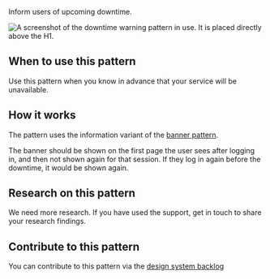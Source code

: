 Inform users of upcoming downtime.

<img src="/public/images/patterns/downtime-warning.png" alt="A screenshot of the downtime warning pattern in use. It is placed directly above the H1." />

## When to use this pattern

Use this pattern when you know in advance that your service will be unavailable.

## How it works

The pattern uses the information variant of the [banner pattern](/components/banner/).

The banner should be shown on the first page the user sees after logging in, and then not shown again for that session. If they log in again before the downtime, it would be shown again.

## Research on this pattern

We need more research. If you have used the support, get in touch to share your research findings.

## Contribute to this pattern

You can contribute to this pattern via the [design system backlog](https://github.com/skillsfundingagency/das-design-system/issues/52)
